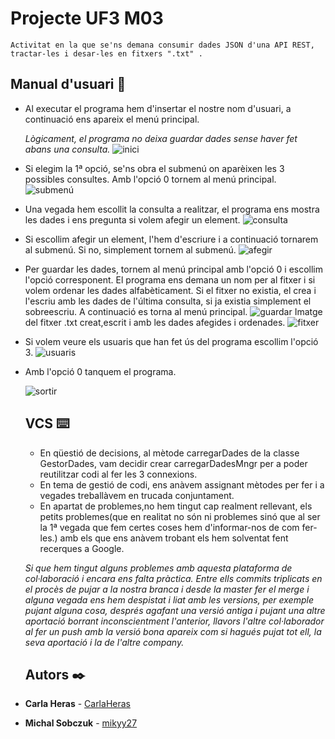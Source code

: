 
  
  
# Projecte UF3 M03
```
Activitat en la que se'ns demana consumir dades JSON d'una API REST, tractar-les i desar-les en fitxers ".txt" .
```


## Manual d'usuari 📖

* Al executar el programa hem d'insertar el nostre nom d'usuari, a continuació ens apareix el menú principal.

  _Lògicament, el programa no deixa guardar dades sense haver fet abans una consulta._
  ![inici](https://fotos.subefotos.com/476340d9591986485f2a7bbdfe214037o.png)

* Si elegim la 1ª opció, se'ns obra el submenú on aparèixen les 3 possibles consultes. Amb l'opció 0 tornem al menú principal.
![submenú](https://fotos.subefotos.com/45e8aefb771fde3237134bb9762f4b88o.png)

* Una vegada hem escollit la consulta a realitzar, el programa ens mostra les dades i ens pregunta si volem afegir un element.
![consulta](https://fotos.subefotos.com/d753d807225c4ad29653b833e44f9849o.png)

* Si escollim afegir un element, l'hem d'escriure i a continuació tornarem al submenú. Si no, simplement tornem al submenú.
![afegir](https://fotos.subefotos.com/8fc6e2c65b84467e6cb14aed3ada5fe7o.png)

* Per guardar les dades, tornem al menú principal amb l'opció 0 i escollim l'opció corresponent. El programa ens demana un nom per al fitxer i si volem ordenar les dades alfabèticament. Si el fitxer no existia, el crea i l'escriu amb les dades de l'última consulta, si ja existia simplement el sobreescriu. A continuació es torna al menú principal.
![guardar](https://fotos.subefotos.com/db08fd179cf1dbe13ef5b7099f140322o.png)
Imatge del fitxer .txt creat,escrit i amb les dades afegides i ordenades.
![fitxer](https://fotos.subefotos.com/6a2aad7e47eac8acbef4a1a3fd72a3feo.png)

* Si volem veure els usuaris que han fet ús del programa escollim l'opció 3.
![usuaris](https://fotos.subefotos.com/11a4e9bbf21527216c49a56d8a6a9cb1o.png)

* Amb l'opció 0 tanquem el programa.

  ![sortir](https://fotos.subefotos.com/0f10cde783a384d706ec02f3b745e7cco.png)
  
  ## VCS ⌨️

  * En qüestió de decisions, al mètode carregarDades de la classe GestorDades, vam decidir crear carregarDadesMngr per a poder reutilitzar codi al fer les 3 connexions.
  * En tema de gestió de codi, ens anàvem assignant mètodes per fer i a vegades treballàvem en trucada conjuntament.
  * En apartat de problemes,no hem tingut cap realment rellevant, els petits problemes(que en realitat no són ni problemes sinó que al ser la 1ª vegada que fem certes coses hem d'informar-nos de com fer-les.) amb els que ens anàvem trobant els hem solventat fent recerques a Google.
 
  _Si que hem tingut alguns problemes amb aquesta plataforma de col·laboració i encara ens falta pràctica. Entre ells commits triplicats en el procès de pujar a la nostra branca i desde la master fer el merge i alguna vegada ens hem despistat i liat amb les versions, per exemple pujant alguna cosa, després agafant una versió antiga i pujant una altre aportació borrant inconscientment l'anterior, llavors l'altre col·laborador al fer un push amb la versió bona apareix com si hagués pujat tot ell, la seva aportació i la de l'altre company._
  
  ## Autors ✒️

* **Carla Heras** - [CarlaHeras](https://github.com/CarlaHeras)
* **Michal Sobczuk** - [mikyy27](https://github.com/mikyy27)
